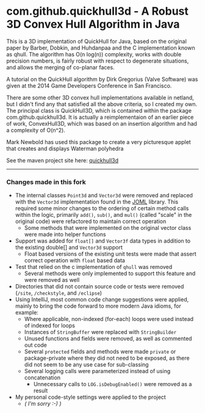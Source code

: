com.github.quickhull3d - A Robust 3D Convex Hull Algorithm in Java
===========

This is a 3D implementation of QuickHull for Java, based on the original paper by Barber, Dobkin, and Huhdanpaa and the C implementation known as qhull. The algorithm has O(n log(n)) complexity, works with double precision numbers, is fairly robust with respect to degenerate situations, and allows the merging of co-planar faces.

A tutorial on the QuickHull algorithm by Dirk Gregorius (Valve Software) was given at the 2014 Game Developers Conference in San Francisco.

There are some other 3D convex hull implementations available in netland, but I didn't find any that satisfied all the above criteria, so I created my own. The principal class is QuickHull3D, which is contained within the package com.github.quickhull3d. It is actually a reimplementaion of an earlier piece of work, ConvexHull3D, which was based on an insertion algorithm and had a complexity of O(n^2).

Mark Newbold has used this package to create a very picturesque applet that creates and displays Waterman polyhedra 

See the maven project site here: [quickhull3d](http://quickhull3d.github.io/quickhull3d/)

---

### Changes made in this fork

- The internal classes `Point3d` and `Vector3d` were removed and replaced with the `Vector3d` implementation found in the [JOML](https://github.com/JOML-CI/JOML) library. This required some minor changes to the ordering of certain method calls within the logic, primarily `add()`, `sub()`, and `mul()` (called "scale" in the original code) were refactored to maintain correct operation
  - Some methods that were implemented on the original vector class were made into helper functions
- Support was added for `float[]` and `Vector3f` data types in addition to the existing double[] and `Vector3d` support
  - Float based versions of the existing unit tests were made that assert correct operation with `float` based data
- Test that relied on the c implementation of `qhull` was removed
  - Several methods were only implemented to support this feature and were removed as well
- Directories that did not contain source code or tests were removed (`/site`, `/checkstyle`, and `/eclipse`)
- Using IntelliJ, most common code change suggestions were applied, mainly to bring the code forward to more modern Java idioms, for example:
  - Where applicable, non-indexed (for-each) loops were used instead of indexed for loops
  - Instances of `StringBuffer` were replaced with `StringBuilder`
  - Unused functions and fields were removed, as well as commented out code
  - Several `protected` fields and methods were made `private` or package-private where they did not need to be exposed, as there did not seem to be any use case for sub-classing
  - Several logging calls were parameterized instead of using concatenation
    - Unnecessary calls to `LOG.isDebugEnabled()` were removed as a result
- My personal code-style settings were applied to the project
  - _( I'm sorry :-) )_ 
